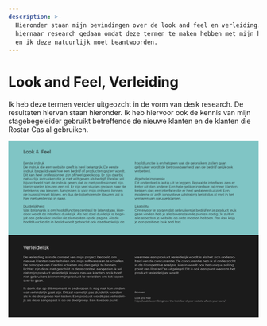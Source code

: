 ```yaml
---
description: >-
  Hieronder staan mijn bevindingen over de look and feel en verleiding. Ik heb
  hiernaar research gedaan omdat deze termen te maken hebben met mijn hoofdvraag
  en ik deze natuurlijk moet beantwoorden.
---
```


# Look and Feel, Verleiding

Ik heb deze termen verder uitgeozcht in de vorm van desk research. De resultaten hiervan staan hieronder. Ik heb hiervoor ook de kennis van mijn stagebegeleider gebruikt betreffende de nieuwe klanten en de klanten die Rostar Cas al gebruiken.

![](../.gitbook/assets/lookandfeel_research.png)

